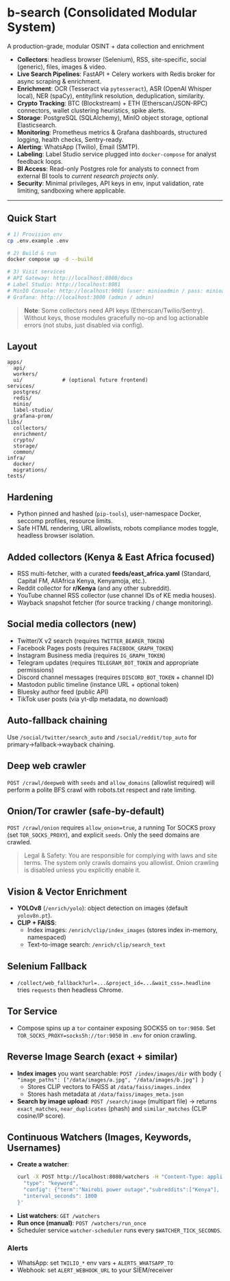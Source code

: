 # b-search (Consolidated Modular System)

A production-grade, modular OSINT + data collection and enrichment 

- **Collectors**: headless browser (Selenium), RSS, site-specific, social (generic), files, images & video.
- **Live Search Pipelines**: FastAPI + Celery workers with Redis broker for async scraping & enrichment.
- **Enrichment**: OCR (Tesseract via `pytesseract`), ASR (OpenAI Whisper local), NER (spaCy), entity/link resolution, deduplication, similarity.
- **Crypto Tracking**: BTC (Blockstream) + ETH (Etherscan/JSON-RPC) connectors, wallet clustering heuristics, spike alerts.
- **Storage**: PostgreSQL (SQLAlchemy), MinIO object storage, optional Elasticsearch.
- **Monitoring**: Prometheus metrics & Grafana dashboards, structured logging, health checks, Sentry-ready.
- **Alerting**: WhatsApp (Twilio), Email (SMTP).
- **Labeling**: Label Studio service plugged into `docker-compose` for analyst feedback loops.
- **BI Access**: Read-only Postgres role for analysts to connect from external BI tools to *current research projects only*.
- **Security**: Minimal privileges, API keys in env, input validation, rate limiting, sandboxing where applicable.

---

## Quick Start

```bash
# 1) Provision env
cp .env.example .env

# 2) Build & run
docker compose up -d --build

# 3) Visit services
# API Gateway: http://localhost:8080/docs
# Label Studio: http://localhost:8081
# MinIO Console: http://localhost:9001 (user: minioadmin / pass: minioadmin)
# Grafana: http://localhost:3000 (admin / admin)
```

> **Note**: Some collectors need API keys (Etherscan/Twilio/Sentry). Without keys, those modules gracefully no-op and log actionable errors (not stubs, just disabled via config).

## Layout

```
apps/
  api/
  workers/
  ui/             # (optional future frontend)
services/
  postgres/
  redis/
  minio/
  label-studio/
  grafana-prom/
libs/
  collectors/
  enrichment/
  crypto/
  storage/
  common/
infra/
  docker/
  migrations/
tests/
```

## Hardening

- Python pinned and hashed (`pip-tools`), user-namespace Docker, seccomp profiles, resource limits.
- Safe HTML rendering, URL allowlists, robots compliance modes toggle, headless browser isolation.


## Added collectors (Kenya & East Africa focused)
- RSS multi-fetcher, with a curated **feeds/east_africa.yaml** (Standard, Capital FM, AllAfrica Kenya, Kenyamoja, etc.).
- Reddit collector for **r/Kenya** (and any other subreddit).
- YouTube channel RSS collector (use channel IDs of KE media houses).
- Wayback snapshot fetcher (for source tracking / change monitoring).


## Social media collectors (new)
- Twitter/X v2 search (requires `TWITTER_BEARER_TOKEN`)
- Facebook Pages posts (requires `FACEBOOK_GRAPH_TOKEN`)
- Instagram Business media (requires `IG_GRAPH_TOKEN`)
- Telegram updates (requires `TELEGRAM_BOT_TOKEN` and appropriate permissions)
- Discord channel messages (requires `DISCORD_BOT_TOKEN` + channel ID)
- Mastodon public timeline (instance URL + optional token)
- Bluesky author feed (public API)
- TikTok user posts (via yt-dlp metadata, no download)


## Auto-fallback chaining
Use `/social/twitter/search_auto` and `/social/reddit/top_auto` for primary→fallback→wayback chaining.

## Deep web crawler
`POST /crawl/deepweb` with `seeds` and `allow_domains` (allowlist required) will perform a polite BFS crawl with robots.txt respect and rate limiting.

## Onion/Tor crawler (safe-by-default)
`POST /crawl/onion` requires `allow_onion=true`, a running Tor SOCKS proxy (set `TOR_SOCKS_PROXY`), and explicit `seeds`. Only the seed domains are crawled.

> Legal & Safety: You are responsible for complying with laws and site terms. The system only crawls domains you allowlist. Onion crawling is disabled unless you explicitly enable it.


## Vision & Vector Enrichment
- **YOLOv8** (`/enrich/yolo`): object detection on images (default `yolov8n.pt`).
- **CLIP + FAISS**:
  - Index images: `/enrich/clip/index_images` (stores index in-memory, namespaced)
  - Text-to-image search: `/enrich/clip/search_text`

## Selenium Fallback
- `/collect/web_fallback?url=...&project_id=...&wait_css=.headline` tries `requests` then headless Chrome.

## Tor Service
- Compose spins up a `tor` container exposing SOCKS5 on `tor:9050`. Set `TOR_SOCKS_PROXY=socks5h://tor:9050` in `.env` for onion crawling.


## Reverse Image Search (exact + similar)
- **Index images** you want searchable:
  `POST /index/images/dir` with body `{ "image_paths": ["/data/images/a.jpg", "/data/images/b.jpg"] }`
  - Stores CLIP vectors to FAISS at `/data/faiss/images.index`
  - Stores hash metadata at `/data/faiss/images_meta.json`
- **Search by image upload**:
  `POST /search/image` (multipart file) → returns `exact_matches`, `near_duplicates` (phash) and `similar_matches` (CLIP cosine/IP score).


## Continuous Watchers (Images, Keywords, Usernames)
- **Create a watcher**:
  ```bash
  curl -X POST http://localhost:8080/watchers -H "Content-Type: application/json" -d '{
    "type": "keyword",
    "config": {"term":"Nairobi power outage","subreddits":["Kenya"], "nitter_instance":"https://nitter.net"},
    "interval_seconds": 1800
  }'
  ```
- **List watchers**: `GET /watchers`
- **Run once (manual)**: `POST /watchers/run_once`
- Scheduler service `watcher-scheduler` runs every `$WATCHER_TICK_SECONDS`.

### Alerts
- WhatsApp: set `TWILIO_*` env vars + `ALERTS_WHATSAPP_TO`
- Webhook: set `ALERT_WEBHOOK_URL` to your SIEM/receiver
